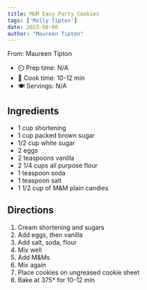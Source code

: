 ```yaml
---
title: M&M Easy Party Cookies
tags: ['Molly Tipton']
date: 2023-08-06
author: "Maureen Tipton"
---
```

From: Maureen Tipton

- ⏲️ Prep time: N/A
- 🍳 Cook time: 10-12 min
- 🍽️ Servings: N/A

## Ingredients

- 1 cup shortening
- 1 cup packed brown sugar
- 1/2 cup white sugar
- 2 eggs
- 2 teaspoons vanilla
- 2 1/4 cups all purpose flour
- 1 teaspoon soda
- 1 teaspoon salt
- 1 1/2 cup of M&M plain candies

## Directions

1. Cream shortening and sugars
2. Add eggs, then vanilla
3. Add salt, soda, flour
4. Mix well
5. Add M&Ms
6. Mix again
7. Place cookies on ungreased cookie sheet
8. Bake at 375* for 10-12 min
